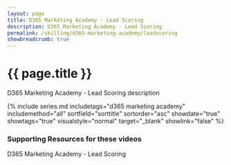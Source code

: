 ```yaml
---
layout: page
title: D365 Marketing Academy - Lead Scoring
description: D365 Marketing Academy - Lead Scoring
permalink: /skilling/d365-marketing-academy/leadscoring
showbreadcrumb: true
---
```


# {{ page.title }}

D365 Marketing Academy - Lead Scoring description

 {% include series.md 
    includetags="d365 marketing academy" includemethod="all" 
    sortfield="sorttitle" sortorder="asc" showdate="true" showtags="true" 
    visualstyle="normal" target="_blank" showlink="false"
%}

### Supporting Resources for these videos

D365 Marketing Academy - Lead Scoring
